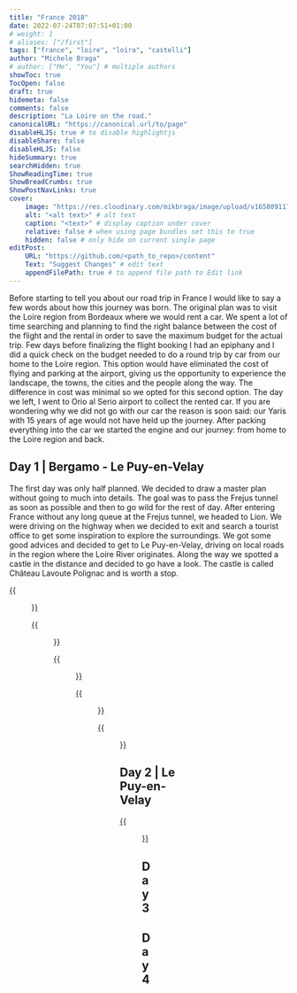 ```yaml
---
title: "France 2018"
date: 2022-07-24T07:07:51+01:00
# weight: 1
# aliases: ["/first"]
tags: ["france", "loire", "loira", "castelli"]
author: "Michele Braga"
# author: ["Me", "You"] # multiple authors
showToc: true
TocOpen: false
draft: true
hidemeta: false
comments: false
description: "La Loire on the road."
canonicalURL: "https://canonical.url/to/page"
disableHLJS: true # to disable highlightjs
disableShare: false
disableHLJS: false
hideSummary: true
searchHidden: true
ShowReadingTime: true
ShowBreadCrumbs: true
ShowPostNavLinks: true
cover:
    image: "https://res.cloudinary.com/mikbraga/image/upload/v1658091176/trip/france-2018/Francia-APE-1_f86jiv.jpg" # image path/url
    alt: "<alt text>" # alt text
    caption: "<text>" # display caption under cover
    relative: false # when using page bundles set this to true
    hidden: false # only hide on current single page
editPost:
    URL: "https://github.com/<path_to_repo>/content"
    Text: "Suggest Changes" # edit text
    appendFilePath: true # to append file path to Edit link
---
```


Before starting to tell you about our road trip in France I would like to say a few words about how this journey was born. The original plan was to visit the Loire region from Bordeaux where we would rent a car. We spent a lot of time searching and planning to find the right balance between the cost of the flight and the rental in order to save the maximum budget for the actual trip.
Few days before finalizing the flight booking I had an epiphany and I did a quick check on the budget needed to do a round trip by car from our home to the Loire region. This option would have eliminated the cost of flying and parking at the airport, giving us the opportunity to experience the landscape, the towns, the cities and the people along the way. The difference in cost was minimal so we opted for this second option.
The day we left, I went to Orio al Serio airport to collect the rented car. If you are wondering why we did not go with our car the reason is soon said: our Yaris with 15 years of age would not have held up the journey.
After packing everything into the car we started the engine and our journey: from home to the Loire region and back.

## **Day 1** | Bergamo - Le Puy-en-Velay
The first day was only half planned. We decided to draw a master plan without going to much into details. The goal was to pass the Frejus tunnel as soon as possible and then to go wild for the rest of day. After entering France without any long queue at the Frejus tunnel, we headed to Lion.
We were driving on the highway when we decided to exit and search a tourist office to get some inspiration to explore the surroundings. We got some good advices and decided to get to Le Puy-en-Velay, driving on local roads in the region where the Loire River originates.
Along the way we spotted a castle in the distance and decided to go have a look. The castle is called Château Lavoute Polignac and is worth a stop.

[{{<figure src="https://res.cloudinary.com/mikbraga/image/upload/v1658650893/trip/france-2018/Francia-Dx-small-9_kzarlr.jpg" title="...">}}](https://res.cloudinary.com/mikbraga/image/upload/v1658650913/trip/france-2018/Francia-Dx-9_at8k7b.jpg)

[{{<figure src="https://res.cloudinary.com/mikbraga/image/upload/v1658650853/trip/france-2018/Francia-Dx-small-10_zurc4b.jpg" title="...">}}](https://res.cloudinary.com/mikbraga/image/upload/v1658650886/trip/france-2018/Francia-Dx-10_b8xecj.jpg)

[{{<figure src="https://res.cloudinary.com/mikbraga/image/upload/v1658650915/trip/france-2018/Francia-Dx-small-13_w05lpi.jpg" title="...">}}](https://res.cloudinary.com/mikbraga/image/upload/v1658650919/trip/france-2018/Francia-Dx-13_a5vtmi.jpg)

[{{<figure src="https://res.cloudinary.com/mikbraga/image/upload/v1658650853/trip/france-2018/Francia-Dx-small-8_w99xgh.jpg" title="...">}}](https://res.cloudinary.com/mikbraga/image/upload/v1658650886/trip/france-2018/Francia-Dx-8_cfvbfj.jpg)

[{{<figure src="" title="...">}}]()

## **Day 2** | Le Puy-en-Velay



[{{<figure src="" title="...">}}]()


## **Day 3**

## **Day 4**

